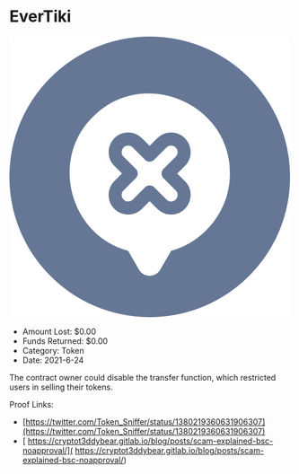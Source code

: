 # EverTiki
![EverTiki](/rektimages/EverTiki.png)
- Amount Lost: $0.00
- Funds Returned: $0.00
- Category: Token
- Date: 2021-6-24

The contract owner could disable the transfer function, which restricted users in selling their tokens.  
  



Proof Links:
- [https://twitter.com/Token_Sniffer/status/1380219360631906307](https://twitter.com/Token_Sniffer/status/1380219360631906307)
- [ https://cryptot3ddybear.gitlab.io/blog/posts/scam-explained-bsc-noapproval/]( https://cryptot3ddybear.gitlab.io/blog/posts/scam-explained-bsc-noapproval/)


